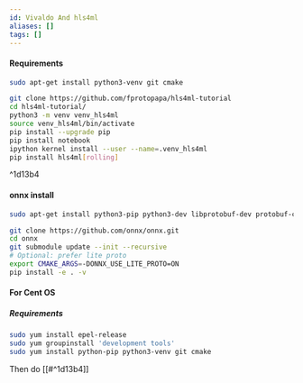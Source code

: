 ```yaml
---
id: Vivaldo And hls4ml
aliases: []
tags: []
---
```


#### Requirements

```bash
sudo apt-get install python3-venv git cmake
```

```bash
git clone https://github.com/fprotopapa/hls4ml-tutorial
cd hls4ml-tutorial/
python3 -m venv venv_hls4ml
source venv_hls4ml/bin/activate
pip install --upgrade pip
pip install notebook
ipython kernel install --user --name=.venv_hls4ml
pip install hls4ml[rolling]
```

^1d13b4

#### onnx install

```bash
sudo apt-get install python3-pip python3-dev libprotobuf-dev protobuf-compiler

git clone https://github.com/onnx/onnx.git
cd onnx
git submodule update --init --recursive
# Optional: prefer lite proto
export CMAKE_ARGS=-DONNX_USE_LITE_PROTO=ON
pip install -e . -v

```

#### For Cent OS

##### Requirements

```bash
sudo yum install epel-release
sudo yum groupinstall 'development tools'
sudo yum install python-pip python3-venv git cmake
```

Then do [[#^1d13b4]]
